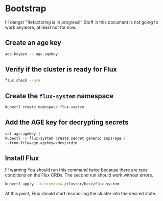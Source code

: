 # Bootstrap

!!! danger "Refactoring is in progress!"
    Stuff in this document is not going to work anymore, at least not for now.

## Create an age key

```sh
age-keygen -o age.agekey
```

## Verify if the cluster is ready for Flux

```sh
flux check --pre
```

## Create the `flux-system` namespace

```sh
kubectl create namespace flux-system
```

## Add the AGE key for decrypting secrets

```sh
cat age.agekey |
kubectl -n flux-system create secret generic sops-age \
--from-file=age.agekey=/dev/stdin
```

## Install Flux

!!! warning
    You should run this command twice because there are race conditions
    on the Flux CRDs. The second run should work without errors.

```sh
kubectl apply --kustomize=./cluster/base/flux-system
```

At this point, Flux should start reconciling the cluster into the desired state.
